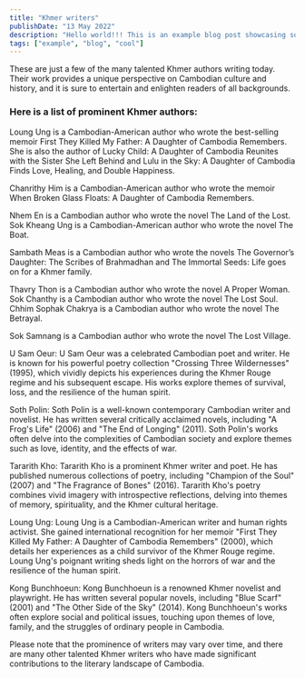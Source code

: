 ```yaml
---
title: "Khmer writers"
publishDate: "13 May 2022"
description: "Hello world!!! This is an example blog post showcasing some of the cool stuff Astro Cactus theme can do."
tags: ["example", "blog", "cool"]
---
```


These are just a few of the many talented Khmer authors writing today. Their work provides a unique perspective on Cambodian culture and history, and it is sure to entertain and enlighten readers of all backgrounds.

### Here is a list of prominent Khmer authors:

Loung Ung is a Cambodian-American author who wrote the best-selling memoir First They Killed My Father: A Daughter of Cambodia Remembers. She is also the author of Lucky Child: A Daughter of Cambodia Reunites with the Sister She Left Behind and Lulu in the Sky: A Daughter of Cambodia Finds Love, Healing, and Double Happiness.

Chanrithy Him is a Cambodian-American author who wrote the memoir When Broken Glass Floats: A Daughter of Cambodia Remembers.

Nhem En is a Cambodian author who wrote the novel The Land of the Lost. Sok Kheang Ung is a Cambodian-American author who wrote the novel The Boat.

Sambath Meas is a Cambodian author who wrote the novels The Governor’s Daughter: The Scribes of Brahmadhan and The Immortal Seeds: Life goes on for a Khmer family.

Thavry Thon is a Cambodian author who wrote the novel A Proper Woman. Sok Chanthy is a Cambodian author who wrote the novel The Lost Soul. Chhim Sophak Chakrya is a Cambodian author who wrote the novel The Betrayal.

Sok Samnang is a Cambodian author who wrote the novel The Lost Village.

U Sam Oeur: U Sam Oeur was a celebrated Cambodian poet and writer. He is known for his powerful poetry collection "Crossing Three Wildernesses" (1995), which vividly depicts his experiences during the Khmer Rouge regime and his subsequent escape. His works explore themes of survival, loss, and the resilience of the human spirit.

Soth Polin: Soth Polin is a well-known contemporary Cambodian writer and novelist. He has written several critically acclaimed novels, including "A Frog's Life" (2006) and "The End of Longing" (2011). Soth Polin's works often delve into the complexities of Cambodian society and explore themes such as love, identity, and the effects of war.

Tararith Kho: Tararith Kho is a prominent Khmer writer and poet. He has published numerous collections of poetry, including "Champion of the Soul" (2007) and "The Fragrance of Bones" (2016). Tararith Kho's poetry combines vivid imagery with introspective reflections, delving into themes of memory, spirituality, and the Khmer cultural heritage.

Loung Ung: Loung Ung is a Cambodian-American writer and human rights activist. She gained international recognition for her memoir "First They Killed My Father: A Daughter of Cambodia Remembers" (2000), which details her experiences as a child survivor of the Khmer Rouge regime. Loung Ung's poignant writing sheds light on the horrors of war and the resilience of the human spirit.

Kong Bunchhoeun: Kong Bunchhoeun is a renowned Khmer novelist and playwright. He has written several popular novels, including "Blue Scarf" (2001) and "The Other Side of the Sky" (2014). Kong Bunchhoeun's works often explore social and political issues, touching upon themes of love, family, and the struggles of ordinary people in Cambodia.

Please note that the prominence of writers may vary over time, and there are many other talented Khmer writers who have made significant contributions to the literary landscape of Cambodia.
